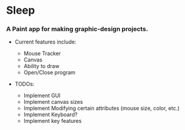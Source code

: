 # Sleep
### A Paint app for making graphic-design projects.

- Current features include:
  - Mouse Tracker
  - Canvas
  - Ability to draw
  - Open/Close program


- TODOs:
  - Implement GUI
  - Implement canvas sizes
  - Implement Modifying certain attributes (mouse size, color, etc.)
  - Implement Keyboard?
  - Implement key features

